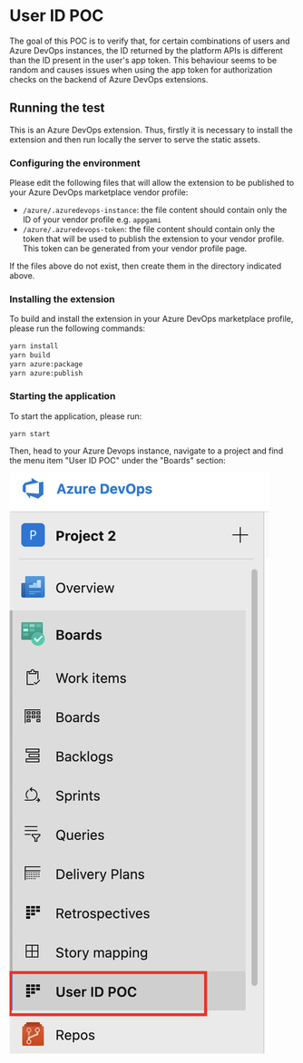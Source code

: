 # User ID POC

The goal of this POC is to verify that, for certain combinations of users and Azure DevOps instances, the ID returned by the platform APIs is different than the ID present in the user's app token. This behaviour seems to be random and causes issues when using the app token for authorization checks on the backend of Azure DevOps extensions.

## Running the test

This is an Azure DevOps extension. Thus, firstly it is necessary to install the extension and then run locally the server to serve the static assets.

### Configuring the environment

Please edit the following files that will allow the extension to be published to your Azure DevOps marketplace vendor profile:

- `/azure/.azuredevops-instance`: the file content should contain only the ID of your vendor profile e.g. `appgami`
- `/azure/.azuredevops-token`: the file content should contain only the token that will be used to publish the extension to your vendor profile. This token can be generated from your vendor profile page.

If the files above do not exist, then create them in the directory indicated above.

### Installing the extension

To build and install the extension in your Azure DevOps marketplace profile, please run the following commands:

```
yarn install
yarn build
yarn azure:package
yarn azure:publish
```

### Starting the application

To start the application, please run:

```
yarn start
```

Then, head to your Azure Devops instance, navigate to a project and find the menu item "User ID POC" under the "Boards" section:

![Menu item][menuitem]

[menuitem]: menu-item.png
